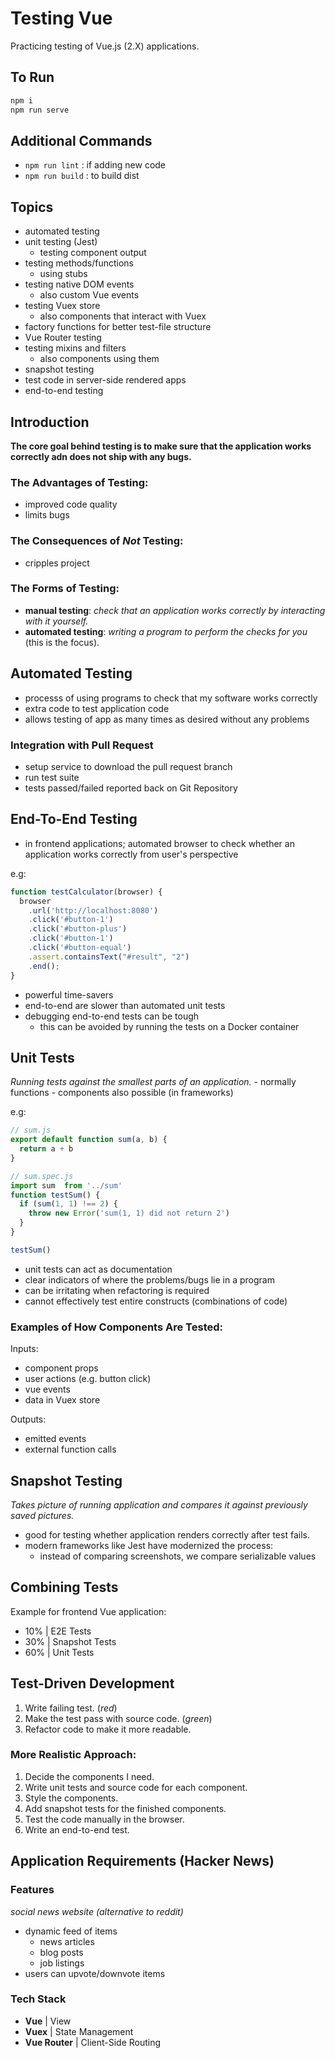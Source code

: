 # Testing Vue
Practicing testing of Vue.js (2.X) applications.

## To Run
```js
npm i
npm run serve
```

## Additional Commands
- `npm run lint` : if adding new code
- `npm run build` : to build dist

## Topics
- automated testing
- unit testing (Jest)
    - testing component output
- testing methods/functions
    - using stubs
- testing native DOM events
    - also custom Vue events
- testing Vuex store
    - also components that interact with Vuex
- factory functions for better test-file structure
- Vue Router testing
- testing mixins and filters
    - also components using them
- snapshot testing
- test code in server-side rendered apps
- end-to-end testing

## Introduction
**The core goal behind testing is to make sure that the application works correctly adn does not ship with any bugs.**

### The Advantages of Testing:
- improved code quality
- limits bugs

### The Consequences of *Not* Testing:
- cripples project

### The Forms of Testing:
- **manual testing**: *check that an application works correctly by interacting with it yourself.*
- **automated testing**: *writing a program to perform the checks for you* (this is the focus).

## Automated Testing
- processs of using programs to check that my software works correctly
- extra code to test application code
- allows testing of app as many times as desired without any problems

### Integration with Pull Request
- setup service to download the pull request branch
- run test suite
- tests passed/failed reported back on Git Repository

## End-To-End Testing
- in frontend applications; automated browser to check whether an application works correctly from user's perspective

e.g:
```js
function testCalculator(browser) {
  browser
    .url('http://localhost:8080')
    .click('#button-1')
    .click('#button-plus')
    .click('#button-1')
    .click('#button-equal')
    .assert.containsText("#result", "2")
    .end();
}
```

- powerful time-savers
- end-to-end are slower than automated unit tests
- debugging end-to-end tests can be tough
    - this can be avoided by running the tests on a Docker container

## Unit Tests
*Running tests against the smallest parts of an application.*
    - normally functions
    - components also possible (in frameworks)

e.g:
```js
// sum.js
export default function sum(a, b) {
  return a + b
}

// sum.spec.js
import sum  from '../sum'
function testSum() {
  if (sum(1, 1) !== 2) {
    throw new Error('sum(1, 1) did not return 2')
  }
}

testSum()
```

- unit tests can act as documentation
- clear indicators of where the problems/bugs lie in a program
- can be irritating when refactoring is required
- cannot effectively test entire constructs (combinations of code)

### Examples of How Components Are Tested:
Inputs:
- component props
- user actions (e.g. button click)
- vue events
- data in Vuex store

Outputs:
- emitted events
- external function calls

## Snapshot Testing
*Takes picture of running application and compares it against previously saved pictures.*
- good for testing whether application renders correctly after test fails.
- modern frameworks like Jest have modernized the process:
    - instead of comparing screenshots, we compare serializable values

## Combining Tests
Example for frontend Vue application:
- 10% | E2E Tests
- 30% | Snapshot Tests
- 60% | Unit Tests

## Test-Driven Development
1. Write failing test. (*red*)
2. Make the test pass with source code. (*green*)
3. Refactor code to make it more readable.

### More Realistic Approach:
1.  Decide the components I need.
2.  Write unit tests and source code for each component.
3.  Style the components.
4.  Add snapshot tests for the finished components.
5.  Test the code manually in the browser.
6.  Write an end-to-end test.

## Application Requirements (Hacker News)
### Features
*social news website (alternative to reddit)*
- dynamic feed of items
    - news articles
    - blog posts
    - job listings
- users can upvote/downvote items

### Tech Stack
- **Vue**           | View
- **Vuex**          | State Management
- **Vue Router**    | Client-Side Routing